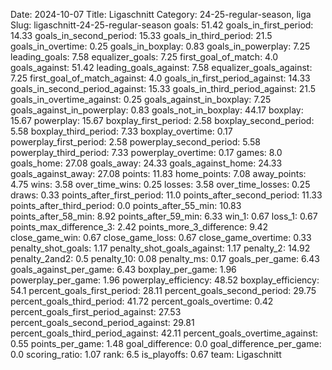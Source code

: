Date: 2024-10-07
Title: Ligaschnitt
Category: 24-25-regular-season, liga
Slug: ligaschnitt-24-25-regular-season
goals: 51.42
goals_in_first_period: 14.33
goals_in_second_period: 15.33
goals_in_third_period: 21.5
goals_in_overtime: 0.25
goals_in_boxplay: 0.83
goals_in_powerplay: 7.25
leading_goals: 7.58
equalizer_goals: 7.25
first_goal_of_match: 4.0
goals_against: 51.42
leading_goals_against: 7.58
equalizer_goals_against: 7.25
first_goal_of_match_against: 4.0
goals_in_first_period_against: 14.33
goals_in_second_period_against: 15.33
goals_in_third_period_against: 21.5
goals_in_overtime_against: 0.25
goals_against_in_boxplay: 7.25
goals_against_in_powerplay: 0.83
goals_not_in_boxplay: 44.17
boxplay: 15.67
powerplay: 15.67
boxplay_first_period: 2.58
boxplay_second_period: 5.58
boxplay_third_period: 7.33
boxplay_overtime: 0.17
powerplay_first_period: 2.58
powerplay_second_period: 5.58
powerplay_third_period: 7.33
powerplay_overtime: 0.17
games: 8.0
goals_home: 27.08
goals_away: 24.33
goals_against_home: 24.33
goals_against_away: 27.08
points: 11.83
home_points: 7.08
away_points: 4.75
wins: 3.58
over_time_wins: 0.25
losses: 3.58
over_time_losses: 0.25
draws: 0.33
points_after_first_period: 11.0
points_after_second_period: 11.33
points_after_third_period: 0.0
points_after_55_min: 10.83
points_after_58_min: 8.92
points_after_59_min: 6.33
win_1: 0.67
loss_1: 0.67
points_max_difference_3: 2.42
points_more_3_difference: 9.42
close_game_win: 0.67
close_game_loss: 0.67
close_game_overtime: 0.33
penalty_shot_goals: 1.17
penalty_shot_goals_against: 1.17
penalty_2: 14.92
penalty_2and2: 0.5
penalty_10: 0.08
penalty_ms: 0.17
goals_per_game: 6.43
goals_against_per_game: 6.43
boxplay_per_game: 1.96
powerplay_per_game: 1.96
powerplay_efficiency: 48.52
boxplay_efficiency: 54.1
percent_goals_first_period: 28.11
percent_goals_second_period: 29.75
percent_goals_third_period: 41.72
percent_goals_overtime: 0.42
percent_goals_first_period_against: 27.53
percent_goals_second_period_against: 29.81
percent_goals_third_period_against: 42.11
percent_goals_overtime_against: 0.55
points_per_game: 1.48
goal_difference: 0.0
goal_difference_per_game: 0.0
scoring_ratio: 1.07
rank: 6.5
is_playoffs: 0.67
team: Ligaschnitt
